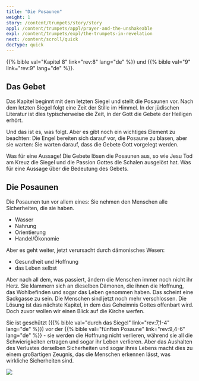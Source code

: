 ```yaml
---
title: "Die Posaunen"
weight: 1
story: /content/trumpets/story/story
appl: /content/trumpets/appl/prayer-and-the-unshakeable
expl: /content/trumpets/expl/the-trumpets-in-revelation
next: /content/scroll/quick
docType: quick
---
```



{{% bible val="Kapitel 8" link="rev:8" lang="de" %}} und {{% bible val="9" link="rev:9" lang="de" %}}.

## Das Gebet

Das Kapitel beginnt mit dem letzten Siegel und stellt die Posaunen vor. Nach dem letzten Siegel folgt eine Zeit der Stille im Himmel. In der jüdischen Literatur ist dies typischerweise die Zeit, in der Gott die Gebete der Heiligen erhört.

Und das ist es, was folgt. Aber es gibt noch ein wichtiges Element zu beachten: Die Engel bereiten sich darauf vor, die Posaune zu blasen, aber sie warten: Sie warten darauf, dass die Gebete Gott vorgelegt werden.

Was für eine Aussage! Die Gebete lösen die Posaunen aus, so wie Jesu Tod am Kreuz die Siegel und die Passion Gottes die Schalen ausgelöst hat. Was für eine Aussage über die Bedeutung des Gebets.

## Die Posaunen

Die Posaunen tun vor allem eines: Sie nehmen den Menschen alle Sicherheiten, die sie haben.
- Wasser
- Nahrung
- Orientierung
- Handel/Ökonomie

Aber es geht weiter, jetzt verursacht durch dämonisches Wesen: 
- Gesundheit und Hoffnung
- das Leben selbst

Aber nach all dem, was passiert, ändern die Menschen immer noch nicht ihr Herz. Sie klammern sich an dieselben Dämonen, die ihnen die Hoffnung, das Wohlbefinden und sogar das Leben genommen haben. Das scheint eine Sackgasse zu sein. Die Menschen sind jetzt noch mehr verschlossen. Die Lösung ist das nächste Kapitel, in dem das Geheimnis Gottes offenbart wird. Doch zuvor wollen wir einen Blick auf die Kirche werfen.

Sie ist geschützt ({{% bible val="durch das Siegel" link="rev:7,1-4" lang="de" %}}) vor der {{% bible val="fünften Posaune" link="rev:9,4-6" lang="de" %}} - sie werden die Hoffnung nicht verlieren, während sie all die Schwierigkeiten ertragen und sogar ihr Leben verlieren. Aber das Aushalten des Verlustes derselben Sicherheiten und sogar ihres Lebens macht dies zu einem großartigen Zeugnis, das die Menschen erkennen lässt, was wirkliche Sicherheiten sind.

![](/images/trumpets_de.jpg)
